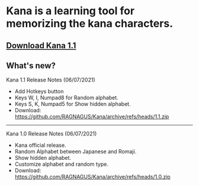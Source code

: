 # Kana is a learning tool for memorizing the kana characters.
[Download Kana 1.1](https://github.com/RAGNAGUS/Kana/archive/refs/heads/1.1.zip)
---
What's new?
---
Kana 1.1 Release Notes (06/07/2021)
  * Add Hotkeys button
  * Keys W, I, Numpad8 for Random alphabet.
  * Keys S, K, Numpad5 for Show hidden alphabet.
  * Download: https://github.com/RAGNAGUS/Kana/archive/refs/heads/1.1.zip
---
Kana 1.0 Release Notes (06/07/2021)
  * Kana official release.
  * Random Alphabet between Japanese and Romaji.
  * Show hidden alphabet.
  * Customize alphabet and random type.
  * Download: https://github.com/RAGNAGUS/Kana/archive/refs/heads/1.0.zip
